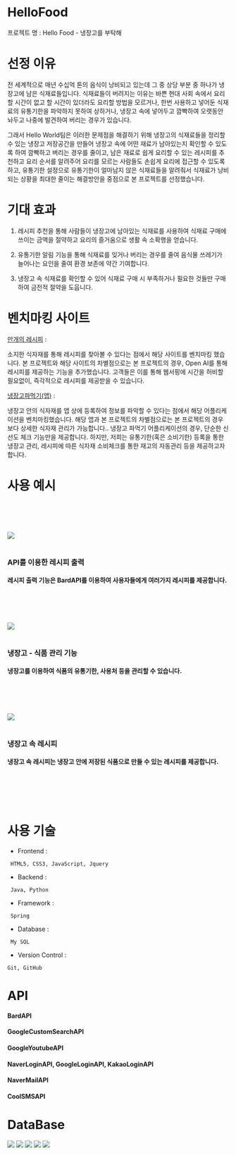 

# HelloFood

프로젝트 명 : Hello Food - 냉장고를 부탁해

# 선정 이유

전 세계적으로 매년 수십억 톤의 음식이 낭비되고 있는데 그 중 상당 부분 중 하나가 냉장고에 남은 식재료들입니다.
식재료들이 버려지는 이유는
바쁜 현대 사회 속에서 요리할 시간이 없고 할 시간이 있더라도 요리할 방법을 모르거나,
한번 사용하고 넣어둔 식재료의 유통기한을 파악하지 못하여 상하거나,
냉장고 속에 넣어두고 깜빡하여 오랫동안 놔두고 나중에 발견하여 버리는 경우가 있습니다.

그래서 Hello World팀은 이러한 문제점을 해결하기 위해
냉장고의 식재료들을 정리할 수 있는 냉장고 저장공간을 만들어 냉장고 속에 어떤 재료가 남아있는지 확인할 수 있도록 하여 깜빡하고 버리는 경우를 줄이고,
남은 재료로 쉽게 요리할 수 있는 레시피를 추천하고 요리 순서를 알려주어 요리를 모르는 사람들도 손쉽게 요리에 접근할 수 있도록 하고,
유통기한 설정으로 유통기한이 얼마남지 않은 식재료들을 알려줘서 식재료가 낭비되는 상황을 최대한 줄이는 해결방안을 중점으로 본 프로젝트를 선정했습니다.

# 기대 효과

1. 레시피 추천을 통해 사람들이 냉장고에 남아있는 식재료를 사용하여 식재료 구매에 쓰이는 금액을 절약하고 요리의 즐거움으로 생활 속 소확행을 얻습니다.


2. 유통기한 알림 기능을 통해 식재료를 잊거나 버리는 경우를 줄여 음식물 쓰레기가 늘어나는 요인을 줄여 환경 보존에 약간 기여합니다.


3. 냉장고 속 식재료를 확인할 수 있어 식재료 구매 시 부족하거나 필요한 것들만 구매하여 금전적 절약을 도웁니다.
   

# 벤치마킹 사이트

[만개의 레시피](https://www.10000recipe.com/ranking/home_new.html) :

소지한 식자재를 통해 레시피를 찾아볼 수 있다는 점에서 해당 사이트를 벤치마킹 했습니다. 본 프로젝트와 해당 사이트의 차별점으로는 본 프로젝트의 경우, Open AI를 통해 레시피를 제공하는 기능을 추가했습니다. 고객들은 이를 통해 웹서핑에 시간을 허비할 필요없이, 즉각적으로 레시피를 제공받을 수 있습니다.


[냉장고파먹기(앱)](https://apps.apple.com/kr/app/%EB%83%89%EC%9E%A5%EA%B3%A0-%ED%8C%8C%EB%A8%B9%EA%B8%B0/id1623066651) :

냉장고 안의 식자재를 앱 상에 등록하여 정보를 파악할 수 있다는 점에서 해당 어플리케이션을 벤치마킹했습니다. 해당 앱과 본 프로젝트의 차별점으로는 본 프로젝트의 경우 보다 상세한 식자재 관리가 가능합니다.. 냉장고 파먹기 어플리케이션의 경우, 단순한 신선도 체크 기능만을 제공합니다. 하지만, 저희는 유통기한(혹은 소비기한) 등록을 통한 냉장고 관리,  레시피에 따른 식자재 소비체크를 통한 재고의 자동관리 등을 제공하고자 합니다.

# 사용 예시
<br>
<br>
<br>
<br>
<img src="image/getRecipe.gif"/>
<br>
<br>
<h3>API를 이용한 레시피 출력</h3>

<h4>레시피 출력 기능은 BardAPI를 이용하여 사용자들에게 여러가지 레시피를 제공합니다.</h4>
<br>
<br>
<br>
<br>
<img src="image/refrigerator.gif"/>
<br>
<br>
<h3>냉장고 - 식품 관리 기능</h3>

<h4>냉장고를 이용하여 식품의 유통기한, 사용처 등을 관리할 수 있습니다.</h4>
<br>
<br>
<br>
<br>
<img src="image/refrigeratorRecipe.gif"/>
<br>
<br>
<h3>냉장고 속 레시피</h3>

<h4>냉장고 속 레시피는 냉장고 안에 저장된 식품으로 만들 수 있는 레시피를 제공합니다.</h4>
<br>
<br>
<br>
<br>

# 사용 기술

- Frontend :
```
 HTML5, CSS3, JavaScript, Jquery
```
- Backend :
```
 Java, Python
```
- Framework :
```
 Spring
```
- Database :
```
 My SQL
```
- Version Control :
```
Git, GitHub
```
# API

 <h4>BardAPI</h4>
 
 <h4>GoogleCustomSearchAPI</h4>
 
 <h4>GoogleYoutubeAPI</h4>
 
 <h4>NaverLoginAPI, GoogleLoginAPI, KakaoLoginAPI</h4>
 
 <h4>NaverMailAPI</h4>

 <h4>CoolSMSAPI</h4>

# DataBase

<img src="image/totalDB.png"/>

<img src="image/refDB.png"/>

<img src="image/recipeDB.png"/>

<img src="image/cookDB.png"/>

<img src="image/memberDB.png"/>

